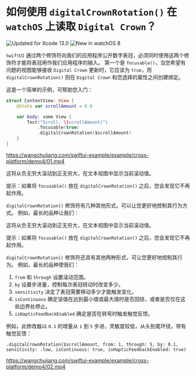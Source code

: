 如何使用 `digitalCrownRotation()` 在 `watchOS` 上读取 `Digital Crown`？
===

![Updated for Xcode 13.0](https://img.shields.io/static/v1?label=&message=Updated%20for%20Xcode%2013.0&color=success&logo=Xcode&logoColor=white)
![New in watchOS 8](https://img.shields.io/static/v1?label=&message=New%20in%20watchOS%207&color=lightgrey&logo=apple)

`SwiftUI` 通过两个修饰符向我们的应用程序公开数字表冠，必须同时使用这两个修饰符才能将表冠用作我们应用程序的输入。 第一个是 `focusable()`，当您希望有问题的视图能够接收 `Digital Crown` 更新时，它应该为 `true`，而 `digitalCrownRotation()` 则在 `Digital Crown` 和您选择的属性之间创建绑定。

这是一个简单的示例，可帮助您入门：

```swift
struct ContentView: View {
    @State var scrollAmount = 0.0

    var body: some View {
        Text("Scroll: \(scrollAmount)")
            .focusable(true)
            .digitalCrownRotation($scrollAmount)
    }
}
```

https://wangchujiang.com/swiftui-example/example/cross-platform/demo4/01.mp4

这将从负无穷大滚动到正无穷大，在文本视图中显示当前滚动值。

提示：如果将 `focusable()` 放在 `digitalCrownRotation()` 之后，您会发现它不再起作用。

`digitalCrownRotation()` 修饰符有几种其他形式，可以让您更好地控制其行为方式。 例如，最长的品种让我们：

这将从负无穷大滚动到正无穷大，在文本视图中显示当前滚动值。

提示：如果将 `focusable()` 放在 `digitalCrownRotation()` 之后，您会发现它不再起作用。

`digitalCrownRotation()` 修饰符还具有其他两种形式，可让您更好地控制其行为。 例如，最长的品种使我们：

1. `from` 和 `through` 设置滚动范围。
2. `by` 设置步进量，控制每次表冠转动时改变多少。
3. `sensitivity` 决定了表冠需要移动多少才能触发变化。
4. `isContinuous` 确定该值在达到最小值或最大值时是否回绕，或者是否仅在这些边界处停止。
5. `isHapticFeedbackEnabled` 确定是否在转弯时触发触觉反馈。

例如，此修改器以 `0.1` 的增量从 `1` 到 `5` 步进，灵敏度较低，从头到尾环绕，带有触觉反馈：

```swift0
.digitalCrownRotation($scrollAmount, from: 1, through: 5, by: 0.1, sensitivity: .low, isContinuous: true, isHapticFeedbackEnabled: true)
```

https://wangchujiang.com/swiftui-example/example/cross-platform/demo4/02.mp4